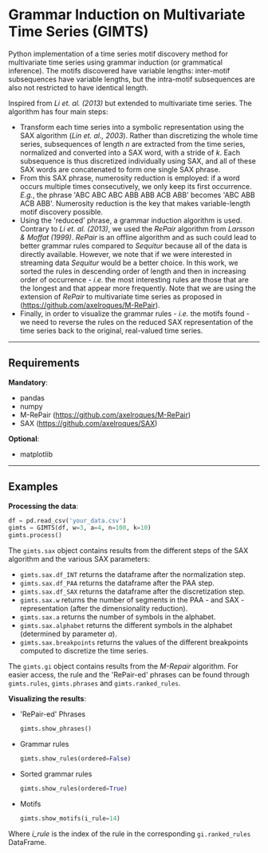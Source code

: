 # Grammar Induction on Multivariate Time Series (GIMTS)

Python implementation of a time series motif discovery method for multivariate time series using grammar induction (or grammatical inference). The motifs discovered have variable lengths: inter-motif subsequences have variable lengths, but the intra-motif subsequences are also not restricted to have identical length.

Inspired from _Li et. al. (2013)_ but extended to multivariate time series. The algorithm has four main steps:

- Transform each time series into a symbolic representation using the SAX algorithm (_Lin et. al., 2003_). Rather than discretizing the whole time series, subsequences of length _n_ are extracted from the time series, normalized and converted into a SAX word, with a stride of _k_. Each subsequence is thus discretized individually using SAX, and all of these SAX words are concatenated to form one single SAX phrase.
- From this SAX phrase, numerosity reduction is employed: if a word occurs multiple times consecutively, we only keep its first occurrence. _E.g._, the phrase 'ABC ABC ABC ABB ABB ACB ABB' becomes 'ABC ABB ACB ABB'. Numerosity reduction is the key that makes variable-length motif discovery possible.
- Using the 'reduced' phrase, a grammar induction algorithm is used. Contrary to _Li et. al. (2013)_, we used the _RePair_ algorithm from _Larsson & Moffat (1999)_. _RePair_ is an offline algorithm and as such could lead to better grammar rules compared to _Sequitur_ because all of the data is directly available. However, we note that if we were interested in streaming data _Sequitur_ would be a better choice. In this work, we sorted the rules in descending order of length and then in increasing order of occurrence - _i.e._ the most interesting rules are those that are the longest and that appear more frequently. Note that we are using the extension of _RePair_ to multivariate time series as proposed in (https://github.com/axelroques/M-RePair).
- Finally, in order to visualize the grammar rules - _i.e._ the motifs found - we need to reverse the rules on the reduced SAX representation of the time series back to the original, real-valued time series.

---

## Requirements

**Mandatory**:

- pandas
- numpy
- M-RePair (https://github.com/axelroques/M-RePair)
- SAX (https://github.com/axelroques/SAX)

**Optional**:

- matplotlib

---

## Examples

**Processing the data**:

```python
df = pd.read_csv('your_data.csv')
gimts = GIMTS(df, w=3, a=4, n=100, k=10)
gimts.process()
```

The `gimts.sax` object contains results from the different steps of the SAX algorithm and the various SAX parameters:

- `gimts.sax.df_INT` returns the dataframe after the normalization step.
- `gimts.sax.df_PAA` returns the dataframe after the PAA step.
- `gimts.sax.df_SAX` returns the dataframe after the discretization step.
- `gimts.sax.w` returns the number of segments in the PAA - and SAX - representation (after the dimensionality reduction).
- `gimts.sax.a` returns the number of symbols in the alphabet.
- `gimts.sax.alphabet` returns the different symbols in the alphabet (determined by parameter _a_).
- `gimts.sax.breakpoints` returns the values of the different breakpoints computed to discretize the time series.

The `gimts.gi` object contains results from the _M-Repair_ algorithm. For easier access, the rule and the 'RePair-ed' phrases can be found through `gimts.rules`, `gimts.phrases` and `gimts.ranked_rules`.

**Visualizing the results**:

- 'RePair-ed' Phrases

  ```python
  gimts.show_phrases()
  ```

- Grammar rules

  ```python
  gimts.show_rules(ordered=False)
  ```

- Sorted grammar rules

  ```python
  gimts.show_rules(ordered=True)
  ```

- Motifs

  ```python
  gimts.show_motifs(i_rule=14)
  ```

Where _i_rule_ is the index of the rule in the corresponding `gi.ranked_rules` DataFrame.
